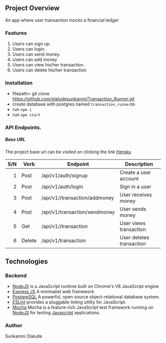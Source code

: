 ## Project Overview

An app where user transaction mocks a financial ledger

### Features

1. Users can sign up.
2. Users can login.
3. Users can send money.
4. Users can add money
5. Users can view his/her transaction.
6. Users can delete his/her transaction

### Installation

- filepath> git clone https://github.com/olaludesunkanmi/Transaction_Runner.git
- create database with postgres named `transaction_runnerDb`
- run `npm i`
- run `npm start`

### API Endpoints.

##### Base URL

The project base url can be visited on clicking the link [Heroku](https://transaction-runner-v1.herokuapp.com/)

| S/N | Verb   | Endpoint                      | Description              |
| --: | ------ | ----------------------------- | ------------------------ |
|   1 | Post   | /api/v1/auth/signup           | Create a user account    |
|   2 | Post   | /api/v1/auth/login            | Sign in a user           |
|   3 | Post   | /api/v1//transaction/addmoney | User receives money      |
|   4 | Post   | /api/v1/transaction/sendmoney | User sends money         |
|   5 | Get    | /api/v1//transaction          | User views transaction   |
|   6 | Delete | /api/v1/transaction           | User deletes transaction |

## Technologies

### Backend

- [NodeJS](http://nodejs.org/en) is a JavaScript runtime built on Chrome's V8 JavaScript engine
- [Express JS](http://express.com) A minimalist web framework
- [PostgreSQL](https://www.postgresql.org/) A powerful, open source object-relational database system.
- [ESLint](eslint.org) provides a pluggable linting utility for JavaScript.
- [Mocha](https://mochajs.org/) Mocha is a feature-rich JavaScript test framework running on [NodeJS](nodejs.org/en) for testing [Javascript](javascript.com) applications.

### Author

Sunkanmi Olalude
